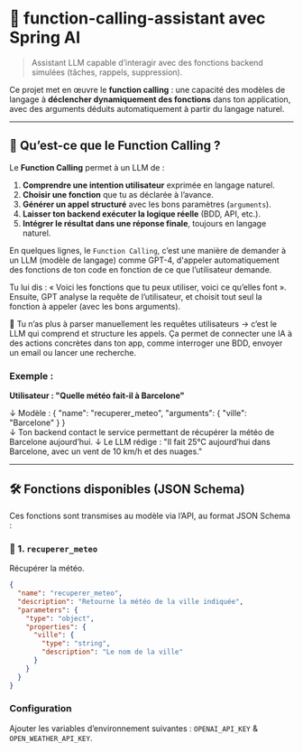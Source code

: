 # 🤖 function-calling-assistant avec Spring AI

> Assistant LLM capable d’interagir avec des fonctions backend simulées (tâches, rappels, suppression).

Ce projet met en œuvre le **function calling** : une capacité des modèles de langage à **déclencher dynamiquement des fonctions** dans ton application, avec des arguments déduits automatiquement à partir du langage naturel.

---

## 🧠 Qu’est-ce que le Function Calling ?

Le **Function Calling** permet à un LLM de :
1. **Comprendre une intention utilisateur** exprimée en langage naturel.
2. **Choisir une fonction** que tu as déclarée à l’avance.
3. **Générer un appel structuré** avec les bons paramètres (`arguments`).
4. **Laisser ton backend exécuter la logique réelle** (BDD, API, etc.).
5. **Intégrer le résultat dans une réponse finale**, toujours en langage naturel.

En quelques lignes, le `Function Calling`, c’est une manière de demander à un LLM (modèle de langage) comme GPT-4, d'appeler automatiquement des fonctions de ton code en fonction de ce que l’utilisateur demande.

Tu lui dis : « Voici les fonctions que tu peux utiliser, voici ce qu’elles font ».
Ensuite, GPT analyse la requête de l’utilisateur, et choisit tout seul la fonction à appeler (avec les bons arguments).

🧠 Tu n’as plus à parser manuellement les requêtes utilisateurs → c’est le LLM qui comprend et structure les appels.
Ça permet de connecter une IA à des actions concrètes dans ton app, comme interroger une BDD, envoyer un email ou lancer une recherche.

### Exemple :

**Utilisateur : "Quelle météo fait-il à Barcelone"**

↓ Modèle : { "name": "recuperer_meteo", "arguments": { "ville": "Barcelone" } }  
↓ Ton backend contact le service permettant de récupérer la météo de Barcelone aujourd’hui. 
↓ Le LLM rédige : "Il fait 25°C aujourd’hui dans Barcelone, avec un vent de 10 km/h et des nuages."

---

## 🛠️ Fonctions disponibles (JSON Schema)

Ces fonctions sont transmises au modèle via l’API, au format JSON Schema :

### 📝 1. `recuperer_meteo`

Récupérer la météo.

```json
{
  "name": "recuperer_meteo",
  "description": "Retourne la météo de la ville indiquée",
  "parameters": {
    "type": "object",
    "properties": {
      "ville": {
        "type": "string",
        "description": "Le nom de la ville"
      }
    }
  }
}
```

### Configuration

Ajouter les variables d’environnement suivantes : `OPENAI_API_KEY` & `OPEN_WEATHER_API_KEY`.